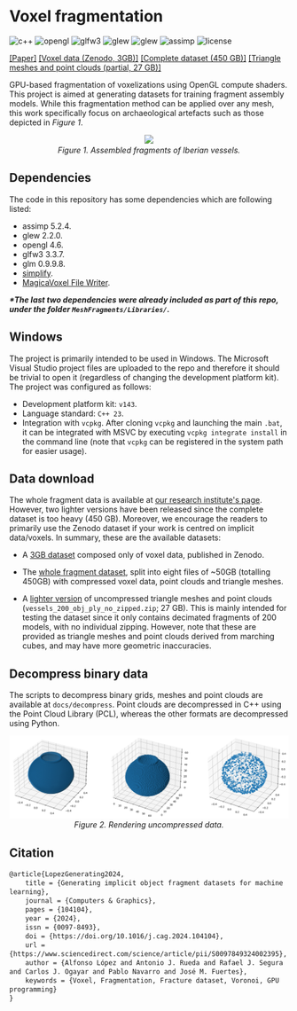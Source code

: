 # Voxel fragmentation

![c++](https://img.shields.io/github/languages/top/AlfonsoLRz/VoxelFragmentML) 
![opengl](https://img.shields.io/badge/opengl-4.6-red.svg) 
![glfw3](https://img.shields.io/badge/glfw3-3.3.7-purple.svg) 
![glew](https://img.shields.io/badge/glew-2.2.0-yellow.svg) 
![glew](https://img.shields.io/badge/glm-0.9.9.8-green.svg) 
![assimp](https://img.shields.io/badge/assimp-5.2.4-orange.svg) 
![license](https://img.shields.io/badge/license-MIT-blue.svg)

<a href="https://doi.org/10.1016/j.cag.2024.104104" target="_blank">[Paper]</a>
<a href="https://zenodo.org/records/13899699" target="_blank">[Voxel data (Zenodo, 3GB)]</a>
<a href="https://s5-ceatic.ujaen.es/fragment-dataset-uja/" target="_blank">[Complete dataset (450 GB)]</a>
<a href="https://s5-ceatic.ujaen.es/fragment-dataset-uja/" target="_blank">[Triangle meshes and point clouds (partial, 27 GB)]</a>

GPU-based fragmentation of voxelizations using OpenGL compute shaders. This project is aimed at generating datasets for training fragment assembly models. While this fragmentation method can be applied over any mesh, this work specifically focus on archaeological artefacts such as those depicted in *Figure 1*.

 <p align="center">
    <img src="docs/data/dataset.png"/></br>
    <em>Figure 1. Assembled fragments of Iberian vessels.</em>
</p>

## Dependencies

The code in this repository has some dependencies which are following listed:

- assimp 5.2.4.
- glew 2.2.0.
- opengl 4.6.
- glfw3 3.3.7.
- glm 0.9.9.8.
- [simplify](https://github.com/sp4cerat/Fast-Quadric-Mesh-Simplification).
- [MagicaVoxel File Writer](https://github.com/aiekick/MagicaVoxel_File_Writer).

**_*The last two dependencies were already included as part of this repo, under the folder `MeshFragments/Libraries/`._**

## Windows

The project is primarily intended to be used in Windows. The Microsoft Visual Studio project files are uploaded to the repo and therefore it should be trivial to open it (regardless of changing the development platform kit). The project was configured as follows:

- Development platform kit: `v143`.
- Language standard: `C++ 23`.
- Integration with `vcpkg`. After cloning `vcpkg` and launching the main `.bat`, it can be integrated with MSVC by executing `vcpkg integrate install` in the command line (note that `vcpkg` can be registered in the system path for easier usage).

## Data download

The whole fragment data is available at <a href="https://s5-ceatic.ujaen.es/fragment-dataset-uja/">our research institute's page</a>. However, two lighter versions have been released since the complete dataset is too heavy (450 GB). Moreover, we encourage the readers to primarily use the Zenodo dataset if your work is centred on implicit data/voxels. In summary, these are the available datasets:

- A <a href="https://zenodo.org/records/13899699" target="_blank">3GB dataset</a> composed only of voxel data, published in Zenodo.

- The <a href="https://s5-ceatic.ujaen.es/fragment-dataset-uja/" target="_blank">whole fragment dataset</a>, split into eight files of ~50GB (totalling 450GB) with compressed voxel data, point clouds and triangle meshes.

- A <a href="https://s5-ceatic.ujaen.es/fragment-dataset-uja/" target="_blank">lighter version</a> of uncompressed triangle meshes and point clouds (`vessels_200_obj_ply_no_zipped.zip`; 27 GB). This is mainly intended for testing the dataset since it only contains decimated fragments of 200 models, with no individual zipping. However, note that these are provided as triangle meshes and point clouds derived from marching cubes, and may have more geometric inaccuracies. 

## Decompress binary data

The scripts to decompress binary grids, meshes and point clouds are available at `docs/decompress`. Point clouds are decompressed in C++ using the Point Cloud Library (PCL), whereas the other formats are decompressed using Python.

<p align="center">
    <img src="docs/data/decompress_binaries.png">
    <em>Figure 2. Rendering uncompressed data.</em>
</p>

## Citation

    @article{LopezGenerating2024,
        title = {Generating implicit object fragment datasets for machine learning},
        journal = {Computers & Graphics},
        pages = {104104},
        year = {2024},
        issn = {0097-8493},
        doi = {https://doi.org/10.1016/j.cag.2024.104104},
        url = {https://www.sciencedirect.com/science/article/pii/S0097849324002395},
        author = {Alfonso López and Antonio J. Rueda and Rafael J. Segura and Carlos J. Ogayar and Pablo Navarro and José M. Fuertes},
        keywords = {Voxel, Fragmentation, Fracture dataset, Voronoi, GPU programming}
    }
